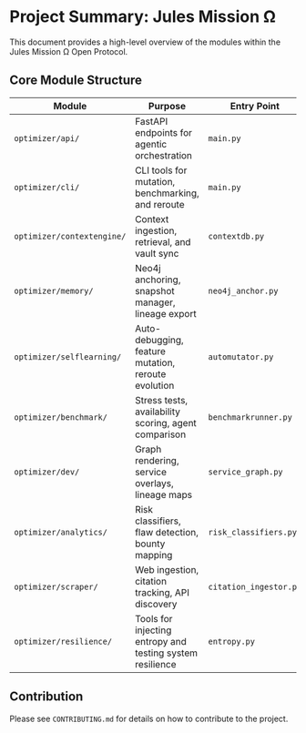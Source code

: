 # Project Summary: Jules Mission Ω

This document provides a high-level overview of the modules within the Jules Mission Ω Open Protocol.

## Core Module Structure

| Module | Purpose | Entry Point |
|---|---|---|
| `optimizer/api/` | FastAPI endpoints for agentic orchestration | `main.py` |
| `optimizer/cli/` | CLI tools for mutation, benchmarking, and reroute | `main.py` |
| `optimizer/contextengine/` | Context ingestion, retrieval, and vault sync | `contextdb.py` |
| `optimizer/memory/` | Neo4j anchoring, snapshot manager, lineage export | `neo4j_anchor.py` |
| `optimizer/selflearning/` | Auto-debugging, feature mutation, reroute evolution | `automutator.py` |
| `optimizer/benchmark/` | Stress tests, availability scoring, agent comparison | `benchmarkrunner.py` |
| `optimizer/dev/` | Graph rendering, service overlays, lineage maps | `service_graph.py` |
| `optimizer/analytics/` | Risk classifiers, flaw detection, bounty mapping | `risk_classifiers.py` |
| `optimizer/scraper/` | Web ingestion, citation tracking, API discovery | `citation_ingestor.py` |
| `optimizer/resilience/` | Tools for injecting entropy and testing system resilience | `entropy.py` |

## Contribution

Please see `CONTRIBUTING.md` for details on how to contribute to the project.